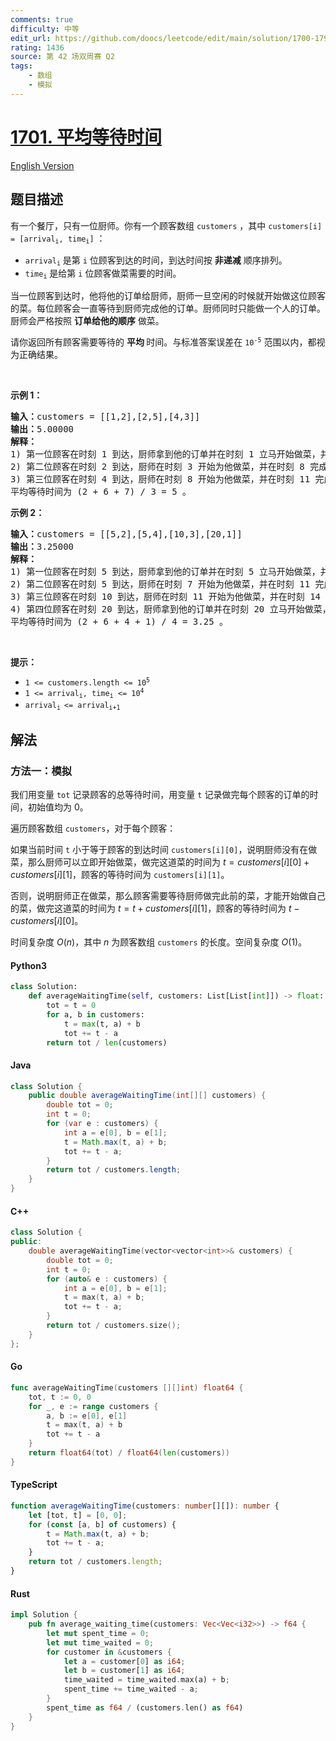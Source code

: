 ```yaml
---
comments: true
difficulty: 中等
edit_url: https://github.com/doocs/leetcode/edit/main/solution/1700-1799/1701.Average%20Waiting%20Time/README.md
rating: 1436
source: 第 42 场双周赛 Q2
tags:
    - 数组
    - 模拟
---
```


<!-- problem:start -->

# [1701. 平均等待时间](https://leetcode.cn/problems/average-waiting-time)

[English Version](/solution/1700-1799/1701.Average%20Waiting%20Time/README_EN.md)

## 题目描述

<!-- description:start -->

<p>有一个餐厅，只有一位厨师。你有一个顾客数组 <code>customers</code> ，其中 <code>customers[i] = [arrival<sub>i</sub>, time<sub>i</sub>]</code> ：</p>

<ul>
	<li><code>arrival<sub>i</sub></code> 是第 <code>i</code> 位顾客到达的时间，到达时间按 <strong>非递减</strong> 顺序排列。</li>
	<li><code>time<sub>i</sub></code> 是给第 <code>i</code> 位顾客做菜需要的时间。</li>
</ul>

<p>当一位顾客到达时，他将他的订单给厨师，厨师一旦空闲的时候就开始做这位顾客的菜。每位顾客会一直等待到厨师完成他的订单。厨师同时只能做一个人的订单。厨师会严格按照 <strong>订单给他的顺序</strong> 做菜。</p>

<p>请你返回所有顾客需要等待的 <strong>平均 </strong>时间。与标准答案误差在 <code>10<sup>-5</sup></code> 范围以内，都视为正确结果。</p>

<p> </p>

<p><strong>示例 1：</strong></p>

<pre>
<b>输入：</b>customers = [[1,2],[2,5],[4,3]]
<b>输出：</b>5.00000
<strong>解释：
</strong>1) 第一位顾客在时刻 1 到达，厨师拿到他的订单并在时刻 1 立马开始做菜，并在时刻 3 完成，第一位顾客等待时间为 3 - 1 = 2 。
2) 第二位顾客在时刻 2 到达，厨师在时刻 3 开始为他做菜，并在时刻 8 完成，第二位顾客等待时间为 8 - 2 = 6 。
3) 第三位顾客在时刻 4 到达，厨师在时刻 8 开始为他做菜，并在时刻 11 完成，第三位顾客等待时间为 11 - 4 = 7 。
平均等待时间为 (2 + 6 + 7) / 3 = 5 。
</pre>

<p><strong>示例 2：</strong></p>

<pre>
<b>输入：</b>customers = [[5,2],[5,4],[10,3],[20,1]]
<b>输出：</b>3.25000
<strong>解释：
</strong>1) 第一位顾客在时刻 5 到达，厨师拿到他的订单并在时刻 5 立马开始做菜，并在时刻 7 完成，第一位顾客等待时间为 7 - 5 = 2 。
2) 第二位顾客在时刻 5 到达，厨师在时刻 7 开始为他做菜，并在时刻 11 完成，第二位顾客等待时间为 11 - 5 = 6 。
3) 第三位顾客在时刻 10 到达，厨师在时刻 11 开始为他做菜，并在时刻 14 完成，第三位顾客等待时间为 14 - 10 = 4 。
4) 第四位顾客在时刻 20 到达，厨师拿到他的订单并在时刻 20 立马开始做菜，并在时刻 21 完成，第四位顾客等待时间为 21 - 20 = 1 。
平均等待时间为 (2 + 6 + 4 + 1) / 4 = 3.25 。
</pre>

<p> </p>

<p><strong>提示：</strong></p>

<ul>
	<li><code>1 <= customers.length <= 10<sup>5</sup></code></li>
	<li><code>1 <= arrival<sub>i</sub>, time<sub>i</sub> <= 10<sup>4</sup></code></li>
	<li><code>arrival<sub>i </sub><= arrival<sub>i+1</sub></code></li>
</ul>

<!-- description:end -->

## 解法

<!-- solution:start -->

### 方法一：模拟

我们用变量 `tot` 记录顾客的总等待时间，用变量 `t` 记录做完每个顾客的订单的时间，初始值均为 $0$。

遍历顾客数组 `customers`，对于每个顾客：

如果当前时间 `t` 小于等于顾客的到达时间 `customers[i][0]`，说明厨师没有在做菜，那么厨师可以立即开始做菜，做完这道菜的时间为 $t = customers[i][0] + customers[i][1]$，顾客的等待时间为 `customers[i][1]`。

否则，说明厨师正在做菜，那么顾客需要等待厨师做完此前的菜，才能开始做自己的菜，做完这道菜的时间为 $t = t + customers[i][1]$，顾客的等待时间为 $t - customers[i][0]$。

时间复杂度 $O(n)$，其中 $n$ 为顾客数组 `customers` 的长度。空间复杂度 $O(1)$。

<!-- tabs:start -->

#### Python3

```python
class Solution:
    def averageWaitingTime(self, customers: List[List[int]]) -> float:
        tot = t = 0
        for a, b in customers:
            t = max(t, a) + b
            tot += t - a
        return tot / len(customers)
```

#### Java

```java
class Solution {
    public double averageWaitingTime(int[][] customers) {
        double tot = 0;
        int t = 0;
        for (var e : customers) {
            int a = e[0], b = e[1];
            t = Math.max(t, a) + b;
            tot += t - a;
        }
        return tot / customers.length;
    }
}
```

#### C++

```cpp
class Solution {
public:
    double averageWaitingTime(vector<vector<int>>& customers) {
        double tot = 0;
        int t = 0;
        for (auto& e : customers) {
            int a = e[0], b = e[1];
            t = max(t, a) + b;
            tot += t - a;
        }
        return tot / customers.size();
    }
};
```

#### Go

```go
func averageWaitingTime(customers [][]int) float64 {
	tot, t := 0, 0
	for _, e := range customers {
		a, b := e[0], e[1]
		t = max(t, a) + b
		tot += t - a
	}
	return float64(tot) / float64(len(customers))
}
```

#### TypeScript

```ts
function averageWaitingTime(customers: number[][]): number {
    let [tot, t] = [0, 0];
    for (const [a, b] of customers) {
        t = Math.max(t, a) + b;
        tot += t - a;
    }
    return tot / customers.length;
}
```

#### Rust

```rust
impl Solution {
    pub fn average_waiting_time(customers: Vec<Vec<i32>>) -> f64 {
        let mut spent_time = 0;
        let mut time_waited = 0;
        for customer in &customers {
            let a = customer[0] as i64;
            let b = customer[1] as i64;
            time_waited = time_waited.max(a) + b;
            spent_time += time_waited - a;
        }
        spent_time as f64 / (customers.len() as f64)
    }
}
```

<!-- tabs:end -->

<!-- solution:end -->

<!-- problem:end -->
